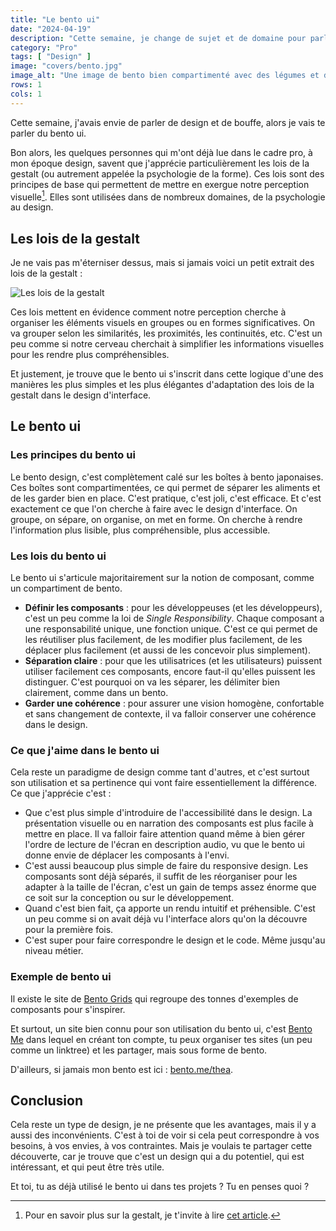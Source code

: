 ```yaml
---
title: "Le bento ui"
date: "2024-04-19"
description: "Cette semaine, je change de sujet et de domaine pour parler de design"
category: "Pro"
tags: [ "Design" ]
image: "covers/bento.jpg"
image_alt: "Une image de bento bien compartimenté avec des légumes et du riz posé sur une table"
rows: 1
cols: 1
---
```


Cette semaine, j'avais envie de parler de design et de bouffe, alors je vais te parler du bento ui.

Bon alors, les quelques personnes qui m'ont déjà lue dans le cadre pro, à mon époque design, savent que j'apprécie
particulièrement les lois de la gestalt (ou autrement appelée la psychologie de la forme). Ces lois sont des principes
de base qui permettent de mettre en exergue notre perception visuelle[^1]. Elles sont utilisées dans de nombreux
domaines, de la psychologie au design.

[^1]: Pour en savoir plus sur la gestalt, je t'invite à
lire [cet article](https://fr.wikipedia.org/wiki/Psychologie_de_la_forme).

## Les lois de la gestalt

Je ne vais pas m'éterniser dessus, mais si jamais voici un petit extrait des lois de la gestalt :

![Les lois de la gestalt](/posts/2024-04-19-le-bento-ui/gestalt.webp)

Ces lois mettent en évidence comment notre perception cherche à organiser les éléments visuels en groupes ou en formes
significatives. On va grouper selon les similarités, les proximités, les continuités, etc. C'est un peu comme si notre
cerveau cherchait à simplifier les informations visuelles pour les rendre plus compréhensibles.

Et justement, je trouve que le bento ui s'inscrit dans cette logique d'une des manières les plus simples et les plus
élégantes d'adaptation des lois de la gestalt dans le design d'interface.

## Le bento ui

### Les principes du bento ui

Le bento design, c'est complètement calé sur les boîtes à bento japonaises. Ces boîtes sont compartimentées, ce qui
permet de séparer les aliments et de les garder bien en place. C'est pratique, c'est joli, c'est efficace. Et c'est
exactement ce que l'on cherche à faire avec le design d'interface. On groupe, on sépare, on organise, on met en forme.
On cherche à rendre l'information plus lisible, plus compréhensible, plus accessible.

### Les lois du bento ui

Le bento ui s'articule majoritairement sur la notion de composant, comme un compartiment de bento.

- **Définir les composants** : pour les développeuses (et les développeurs), c'est un peu comme la loi de
  *Single Responsibility*.
  Chaque composant a une responsabilité unique, une fonction unique. C'est ce qui permet de les réutiliser plus
  facilement, de les modifier plus facilement, de les déplacer plus facilement (et aussi de les concevoir plus
  simplement).
- **Séparation claire** : pour que les utilisatrices (et les utilisateurs) puissent utiliser facilement ces composants,
  encore faut-il qu'elles puissent les distinguer. C'est pourquoi on va les séparer, les délimiter bien clairement,
  comme dans un bento.
- **Garder une cohérence** : pour assurer une vision homogène, confortable et sans changement de contexte, il va falloir
  conserver une cohérence dans le design.

### Ce que j'aime dans le bento ui

Cela reste un paradigme de design comme tant d'autres, et c'est surtout son utilisation et sa pertinence qui vont faire
essentiellement la différence. Ce que j'apprécie c'est :

- Que c'est plus simple d'introduire de l'accessibilité dans le design. La présentation visuelle ou en narration des
  composants est plus facile à mettre en place. Il va falloir faire attention quand même à bien gérer l'ordre de lecture
  de l'écran en description audio, vu que le bento ui donne envie de déplacer les composants à l'envi.
- C'est aussi beaucoup plus simple de faire du responsive design. Les composants sont déjà séparés, il suffit de les
  réorganiser pour les adapter à la taille de l'écran, c'est un gain de temps assez énorme que ce soit sur la conception
  ou sur le développement.
- Quand c'est bien fait, ça apporte un rendu intuitif et préhensible. C'est un peu comme si on avait déjà vu l'interface
  alors qu'on la découvre pour la première fois.
- C'est super pour faire correspondre le design et le code. Même jusqu'au niveau métier.

### Exemple de bento ui

Il existe le site de [Bento Grids](https://bentogrids.com/) qui regroupe des tonnes d'exemples de composants pour
s'inspirer.

Et surtout, un site bien connu pour son utilisation du bento ui, c'est [Bento Me](https://bento.me/) dans lequel en
créant ton compte, tu peux organiser tes sites (un peu comme un linktree) et les partager, mais sous forme de bento.

D'ailleurs, si jamais mon bento est ici : [bento.me/thea](https://bento.me/thea).

## Conclusion

Cela reste un type de design, je ne présente que les avantages, mais il y a aussi des inconvénients. C'est à toi de
voir si cela peut correspondre à vos besoins, à vos envies, à vos contraintes. Mais je voulais te partager cette
découverte, car je trouve que c'est un design qui a du potentiel, qui est intéressant, et qui peut être très utile.

Et toi, tu as déjà utilisé le bento ui dans tes projets ? Tu en penses quoi ?
